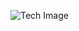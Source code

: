 ![Tech Image](https://i0.wp.com/www.afterschoolafrica.com/wp-content/uploads/2020/03/Technology-industry-720x430-1.jpg?fit=720%2C430&ssl=1)
